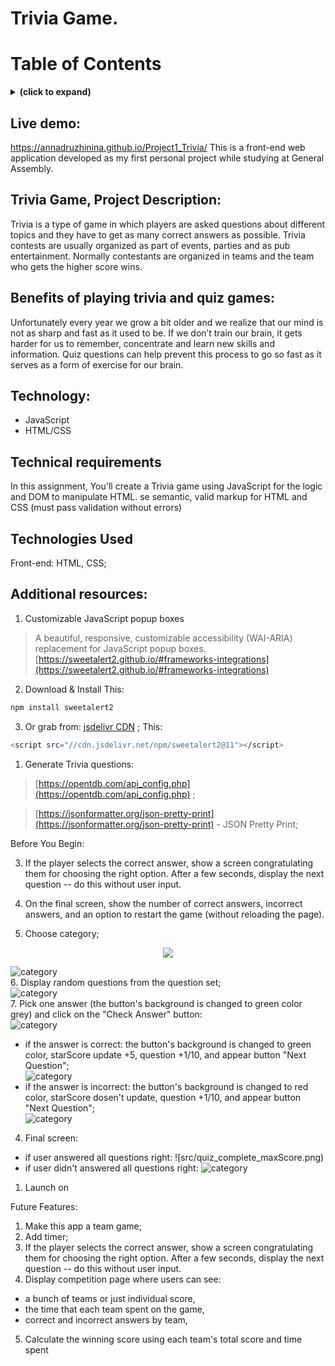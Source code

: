 # Trivia Game.
# Table of Contents

<details>
<summary><b>(click to expand)</b></summary>
<!-- MarkdownTOC -->
  
1. [Live demo](#liveDemo)
1. [Description](#description)
1. [Benefits of playing trivia and quiz games](#benefits)
1. [Technology](#technology)  
1. [Technical Requirements](#technicalRequirements)
1. [Technologies Used](#technologiesUsed)  
1. [Additional resources](#resources)
1. [Download Install](#downloadInstall)

<!-- /MarkdownTOC -->
</details>


<a id="liveDemo"></a>
## Live demo:

https://annadruzhinina.github.io/Project1_Trivia/
This is a front-end web application developed as my first personal project while studying at General
Assembly.

<a id="description"></a>
## Trivia Game, Project Description:

Trivia is a type of game in which players are asked questions about different topics and they have to get as many correct answers as possible. Trivia contests are usually organized as part of events, parties and as pub entertainment. Normally contestants are organized in teams and the team who gets the higher score wins.

<a id="benefits"></a>
## Benefits of playing trivia and quiz games:

Unfortunately every year we grow a bit older and we realize that our mind is not as sharp and fast as it used to be. If we don’t train our brain, it gets harder for us to remember, concentrate and learn new skills and information.
Quiz questions can help prevent this process to go so fast as it serves as a form of exercise for our brain.

<a id="technology"></a>
## Technology:

- JavaScript
- HTML/CSS

<a id="technicalRequirements"></a>
## Technical requirements

In this assignment, You'll create a Trivia game using JavaScript for the logic and DOM to manipulate HTML. se semantic, valid markup for HTML and CSS (must pass validation without errors)

<a id="technologiesUsed"></a>
## Technologies Used

Front-end: HTML, CSS;

<a id="resources"></a>
## Additional resources:

1. Customizable JavaScript popup boxes

> A beautiful, responsive, customizable accessibility (WAI-ARIA) replacement for JavaScript popup boxes.
[https://sweetalert2.github.io/#frameworks-integrations](https://sweetalert2.github.io/#frameworks-integrations)

2. Download & Install
This: 

```bash
npm install sweetalert2
```
3. Or grab from: [jsdelivr CDN](https://www.jsdelivr.com/package/npm/sweetalert2) ;
This:

```bash
<script src="//cdn.jsdelivr.net/npm/sweetalert2@11"></script>
```

1. Generate Trivia questions:

> [https://opentdb.com/api_config.php](https://opentdb.com/api_config.php) ;

> [https://jsonformatter.org/json-pretty-print](https://jsonformatter.org/json-pretty-print) - JSON Pretty Print;

Before You Begin:




3. If the player selects the correct answer, show a screen congratulating them for choosing the right option. After a few seconds, display the next question -- do this without user input.
4. On the final screen, show the number of correct answers, incorrect answers, and an option to restart the game (without reloading the page).

5. Choose category;

<div style="text-align:center"><img src="choose_category.jpg" /></div>

![category](src/choose_category.jpg)<br> 6. Display random questions from the question set;<br>
![category](src/question.jpg)<br> 7. Pick one answer (the button's background is changed to green color grey) and click on the "Check Answer" button:<br>
![category](src/selected_question.jpg)<br>

- if the answer is correct: the button's background is changed to green color, starScore update +5, question +1/10, and appear button "Next Question";<br>
  ![category](src/right_answer.jpg)<br>
- if the answer is incorrect: the button's background is changed to red color, starScore dosen't update, question +1/10, and appear button "Next Question";<br>
  ![category](src/wrong_answer.jpg)<br>

4. Final screen:

- if user answered all questions right:
  ![src/quiz_complete_maxScore.png)
- if user didn't answered all questions right:
  ![category](src/quiz_complete.jpg)



1. Launch on

Future Features:

1. Make this app a team game;
2. Add timer;
3. If the player selects the correct answer, show a screen congratulating them for choosing the right option. After a few seconds, display the next question -- do this without user input.
4. Display competition page where users can see:

- a bunch of teams or just individual score,
- the time that each team spent on the game,
- correct and incorrect answers by team,

5. Calculate the winning score using each team's total score and time spent
